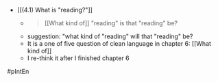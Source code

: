 
- [[(4.1) What is "reading?"]]
    - > [[What kind of]] "reading" is that "reading" be?
    - suggestion: "what kind of "reading" will that "reading" be?
    - It is a one of five question of clean language in chapter 6: [[What kind of]]
    - I re-think it after I finished chapter 6

#pIntEn
